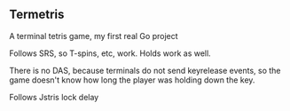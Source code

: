 ## Termetris

A terminal tetris game, my first real Go project

Follows SRS, so T-spins, etc, work. Holds work as well.

There is no DAS, because terminals do not send keyrelease events, so the game doesn't know how long the player was holding down the key.

Follows Jstris lock delay
